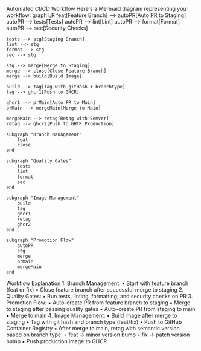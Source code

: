 Automated CI/CD Workflow
Here's a Mermaid diagram representing your workflow:
graph LR
    feat[Feature Branch] --> autoPR[Auto PR to Staging]
    autoPR --> tests[Tests]
    autoPR --> lint[Lint]
    autoPR --> format[Format]
    autoPR --> sec[Security Checks]

    tests --> stg[Staging Branch]
    lint --> stg
    format --> stg
    sec --> stg

    stg --> merge[Merge to Staging]
    merge --> close[Close Feature Branch]
    merge --> build[Build Image]

    build --> tag[Tag with gitHash + branchtype]
    tag --> ghcr1[Push to GHCR]

    ghcr1 --> prMain[Auto PR to Main]
    prMain --> mergeMain[Merge to Main]

    mergeMain --> retag[Retag with SemVer]
    retag --> ghcr2[Push to GHCR Production]

    subgraph "Branch Management"
        feat
        close
    end

    subgraph "Quality Gates"
        tests
        lint
        format
        sec
    end

    subgraph "Image Management"
        build
        tag
        ghcr1
        retag
        ghcr2
    end

    subgraph "Promotion Flow"
        autoPR
        stg
        merge
        prMain
        mergeMain
    end
Workflow Explanation
	1.	Branch Management:
	▪	Start with feature branch (⁠feat or ⁠fix)
	▪	Close feature branch after successful merge to staging
	2.	Quality Gates:
	▪	Run tests, linting, formatting, and security checks on PR
	3.	Promotion Flow:
	▪	Auto-create PR from feature branch to staging
	▪	Merge to staging after passing quality gates
	▪	Auto-create PR from staging to main
	▪	Merge to main
	4.	Image Management:
	▪	Build image after merge to staging
	▪	Tag with git hash and branch type (feat/fix)
	▪	Push to GitHub Container Registry
	▪	After merge to main, retag with semantic version based on branch type:
	◦	⁠feat → minor version bump
	◦	⁠fix → patch version bump
	▪	Push production image to GHCR
